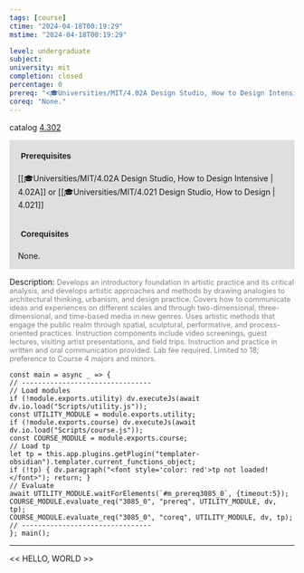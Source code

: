 ```yaml
---
tags: [course]
ctime: "2024-04-18T00:19:29"
mstime: "2024-04-18T00:19:29"

level: undergraduate
subject: 
university: mit
completion: closed
percentage: 0
prereq: "<🎓Universities/MIT/4.02A Design Studio, How to Design Intensive> or <🎓Universities/MIT/4.021 Design Studio, How to Design>"
coreq: "None."
---
```


catalog [4.302](http://student.mit.edu/catalog/m4c.html#4.302)

<span style="display: block; padding: 15px; background-color: rgb(100, 100, 100, 0.2);"><font id="m_prereq3085_0" style="display: block; font-family: Arial, sans-serif; font-weight: bold; padding: 5px">Prerequisites</font><br><span id="prereq3085_0">[[🎓Universities/MIT/4.02A Design Studio, How to Design Intensive | 4.02A]] or [[🎓Universities/MIT/4.021 Design Studio, How to Design | 4.021]]</span></span>
<span style="display: block; padding: 15px; background-color: rgb(100, 100, 100, 0.2);"><font id="m_coreq3085_0" style="display: block; font-family: Arial, sans-serif; font-weight: bold; padding: 5px">Corequisites</font><br><span id="coreq3085_0">None.</span></span>

<font style="">Description:</font>
<font style="color: grey; font-size: 0.8rem;">Develops an introductory foundation in artistic practice and its critical analysis, and develops artistic approaches and methods by drawing analogies to architectural thinking, urbanism, and design practice. Covers how to communicate ideas and experiences on different scales and through two-dimensional, three-dimensional, and time-based media in new genres. Uses artistic methods that engage the public realm through spatial, sculptural, performative, and process-oriented practices. Instruction components include video screenings, guest lectures, visiting artist presentations, and field trips. Instruction and practice in written and oral communication provided. Lab fee required. Limited to 18; preference to Course 4 majors and minors.</font>

```dataviewjs
const main = async _ => {
// --------------------------------
// Load modules
if (!module.exports.utility) dv.executeJs(await dv.io.load("Scripts/utility.js"));
const UTILITY_MODULE = module.exports.utility;
if (!module.exports.course) dv.executeJs(await dv.io.load("Scripts/course.js"));
const COURSE_MODULE = module.exports.course;
// Load tp
let tp = this.app.plugins.getPlugin("templater-obsidian").templater.current_functions_object;
if (!tp) { dv.paragraph("<font style='color: red'>tp not loaded!</font>"); return; }
// Evaluate
await UTILITY_MODULE.waitForElements(`#m_prereq3085_0`, {timeout:5});
COURSE_MODULE.evaluate_req("3085_0", "prereq", UTILITY_MODULE, dv, tp);
COURSE_MODULE.evaluate_req("3085_0", "coreq", UTILITY_MODULE, dv, tp);
// --------------------------------
}; main();
```

---

<< HELLO, WORLD >>
